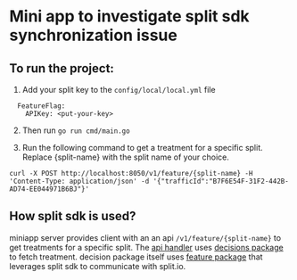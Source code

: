 # Mini app to investigate split sdk synchronization issue

## To run the project:

1. Add your split key to the `config/local/local.yml` file

```
  FeatureFlag:
    APIKey: <put-your-key>
```

2. Then run `go run cmd/main.go`

3. Run the following command to get a treatment for a specific split. Replace {split-name} with the split name of your choice.

```
curl -X POST http://localhost:8050/v1/feature/{split-name} -H 'Content-Type: application/json' -d '{"trafficId":"B7F6E54F-31F2-442B-AD74-EE044971B6BJ"}' 
```

## How split sdk is used?

miniapp server provides client with an an api `/v1/feature/{split-name}` to get treatments for a specific split. The [api handler](https://github.com/farshadahmadi/miniapp/blob/f5948a582a863535234485ca18ffdce5c1786015/internal/app/app.go#L102) uses [decisions package](internal/feature-flag/decisions) to fetch treatment. decision package itself uses [feature package](internal/feature-flag/features) that leverages split sdk to communicate with split.io.
